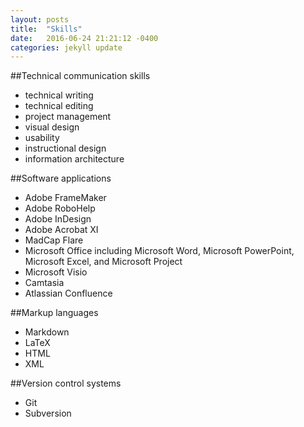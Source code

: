 ```yaml
---
layout: posts
title:  "Skills"
date:   2016-06-24 21:21:12 -0400
categories: jekyll update
---
```


##Technical communication skills  

* technical writing   
* technical editing   
* project management  
* visual design   
* usability   
* instructional design   
* information architecture  

##Software applications   

* Adobe FrameMaker  
* Adobe RoboHelp  
* Adobe InDesign   
* Adobe Acrobat XI   
* MadCap Flare   
* Microsoft Office including Microsoft Word, Microsoft PowerPoint, Microsoft Excel, and Microsoft Project   
* Microsoft Visio  
* Camtasia   
* Atlassian Confluence   

##Markup languages  

* Markdown  
* LaTeX   
* HTML   
* XML

##Version control systems   

* Git  
* Subversion   
